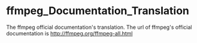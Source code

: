 # ffmpeg_Documentation_Translation
The ffmpeg official documentation's translation. The url of ffmpeg's official documentation is http://ffmpeg.org/ffmpeg-all.html
